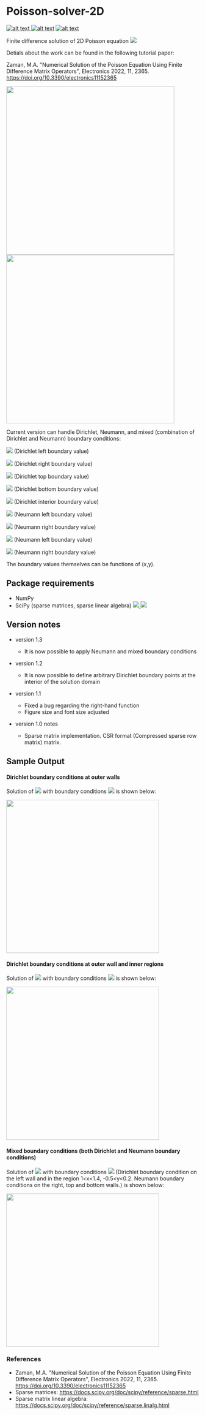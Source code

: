 # Poisson-solver-2D



<p float="left">
<a href = "https://github.com/zaman13/Poisson-solver-2D/tree/master/Code"> <img src="https://img.shields.io/badge/Language-Python-blue" alt="alt text"> </a>
<a href = "https://github.com/zaman13/Poisson-solver-2D/blob/master/LICENSE"> <img src="https://img.shields.io/github/license/zaman13/Poisson-solver-2D" alt="alt text"></a>
<a href = "https://github.com/zaman13/Poisson-solver-2D/tree/master/Code"> <img src="https://img.shields.io/badge/version-1.3-red" alt="alt text"> </a>
</p>

<p>
Finite difference solution of 2D Poisson equation <img src="https://render.githubusercontent.com/render/math?math=\nabla^2u(x,y) = f(x,y)">

Detials about the work can be found in the following tutorial paper: 

Zaman, M.A. "Numerical Solution of the Poisson Equation Using Finite Difference Matrix Operators", Electronics 2022, 11, 2365. https://doi.org/10.3390/electronics11152365

<p float="right">
  <img src="https://github.com/zaman13/Poisson-solver-2D/blob/master/Laplace_figure_output_3.svg"  width = "440" />
  
  <img src="https://github.com/zaman13/Poisson-solver-2D/blob/master/Laplace_figure_output_4.svg"  width = "440" /> 
</p>  
  
  
Current version can handle Dirichlet, Neumann, and mixed (combination of Dirichlet and Neumann) boundary conditions:

<img src="https://render.githubusercontent.com/render/math?math=u(x=x_L,y) = u_L">  (Dirichlet left boundary value)

<img src="https://render.githubusercontent.com/render/math?math=u(x=x_R,y) = u_R">  (Dirichlet right boundary value)

<img src="https://render.githubusercontent.com/render/math?math=u(x,y=y_T) = u_T">  (Dirichlet top boundary value)

<img src="https://render.githubusercontent.com/render/math?math=u(x,y=y_B) = u_B">  (Dirichlet bottom boundary value)
  
<img src="https://render.githubusercontent.com/render/math?math=u(x_l<x<x_h,y_l<y<y_h) = u_b">  (Dirichlet interior boundary value) 

<img src="https://render.githubusercontent.com/render/math?math=\frac{du}{dx}(x=x_L,y) = u_L">  (Neumann left boundary value)

<img src="https://render.githubusercontent.com/render/math?math=\frac{du}{dx}(x=x_R,y) = u_R">  (Neumann right boundary value)
  
<img src="https://render.githubusercontent.com/render/math?math=\frac{du}{dy}(x,y=y_T) = u_T">  (Neumann left boundary value)

<img src="https://render.githubusercontent.com/render/math?math=\frac{du}{dy}(x,y=y_B) = u_B">  (Neumann right boundary value)
  
  
</p>

The boundary values themselves can be functions of (x,y).

## Package requirements
  - NumPy 
  - SciPy (sparse matrices, sparse linear algebra) <a href = "https://docs.scipy.org/doc/scipy/reference/sparse.html"> <img src="https://img.shields.io/badge/Pkg-sparse-yellow"> </a> <a href = "https://docs.scipy.org/doc/scipy/reference/sparse.linalg.html"> <img src="https://img.shields.io/badge/Pkg-sparse.linalg-yellow"> </a>


## Version notes
- version 1.3
  - It is now possible to apply Neumann and mixed boundary conditions

- version 1.2
  - It is now possible to define arbitrary Dirichlet boundary points at the interior of the solution domain
  
- version 1.1
  - Fixed a bug regarding the right-hand function
  - Figure size and font size adjusted

- version 1.0 notes
  - Sparse matrix implementation. CSR format (Compressed sparse row matrix) matrix.

## Sample Output
#### Dirichlet boundary conditions at outer walls
Solution of <img src="https://render.githubusercontent.com/render/math?math=\nabla^2u(x,y) = 0"> with boundary conditions <img src="https://render.githubusercontent.com/render/math?math=u(-6,y) = 0.5, u(6,y) = 1.2, u(x,-3) = -0.75, u(x,3) = -1"> is shown below:

 <img src="https://github.com/zaman13/Poisson-solver-2D/blob/master/Laplace_figure_output.png"  width = "400">

#### Dirichlet boundary conditions at outer wall and inner regions
Solution of <img src="https://render.githubusercontent.com/render/math?math=\nabla^2u(x,y) = 0"> with boundary conditions <img src="https://render.githubusercontent.com/render/math?math=u(-6,y) = 0.5, u(6,y) = 1.2, u(x,-3) = -0.75, u(x,3) = -1, u(1<x<1.4,-0.5<y<0.2)=1.5">  is shown below:

 <img src="https://github.com/zaman13/Poisson-solver-2D/blob/master/Laplace_figure_output_3.svg"  width = "400">

#### Mixed boundary conditions (both Dirichlet and Neumann boundary conditions)
Solution of <img src="https://render.githubusercontent.com/render/math?math=\nabla^2u(x,y) = 0"> with boundary conditions <img src="https://render.githubusercontent.com/render/math?math=\frac{du}{dx}(-6,y) = 0, \frac{du}{dx}(6,y) = 0, u(x,-3) = 0, \frac{du}{dy}(x,3) = 0, u(1<x<1.4,-0.5<y<0.2)=1.5"> (Dirichlet boundary condition on the left wall and in the region 1<x<1.4, -0.5<y<0.2. Neumann boundary conditions on the right, top and bottom walls.) is shown below:

 <img src="https://github.com/zaman13/Poisson-solver-2D/blob/master/Laplace_figure_output_4.svg"  width = "400">
 
 
### References
  - Zaman, M.A. "Numerical Solution of the Poisson Equation Using Finite Difference Matrix Operators", Electronics 2022, 11, 2365.     https://doi.org/10.3390/electronics11152365
  - Sparse matrices: https://docs.scipy.org/doc/scipy/reference/sparse.html
  - Sparse matrix linear algebra: https://docs.scipy.org/doc/scipy/reference/sparse.linalg.html
